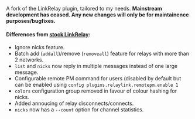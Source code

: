 A fork of the LinkRelay plugin, tailored to my needs. **Mainstream development has ceased. Any new changes will only be for maintainence purposes/bugfixes.**

#### Differences from [stock LinkRelay](https://github.com/ProgVal/Supybot-plugins/tree/master/LinkRelay):

* Ignore nicks feature.
* Batch add (`addall`)/remove (`removeall`) feature for relays with more than 2 networks.
* `list` and `nicks` now reply in multiple messages instead of one large message.
* Configurable remote PM command for users (disabled by default but can be enabled using `config plugins.relaylink.remotepm.enable 1`
* `colors` configuration group removed in favour of colour hashing for nicks.
* Added annoucing of relay disconnects/connects.
* `nicks` now has a `--count` option for channel statistics.
